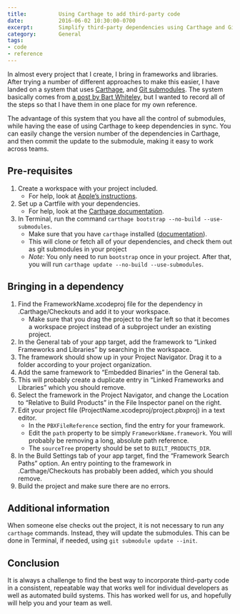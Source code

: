 ```yaml
---
title:          Using Carthage to add third-party code
date:           2016-06-02 10:30:00-0700
excerpt:        Simplify third-party dependencies using Carthage and Git submodules.
category:     	General
tags:
- code
- reference
---
```


In almost every project that I create, I bring in frameworks and libraries. After trying a number of different approaches to make this easier, I have landed on a system that uses [Carthage](https://github.com/Carthage/Carthage), and [Git submodules](https://git-scm.com/book/en/v2/Git-Tools-Submodules). The system basically comes from [a post by Bart Whiteley](https://gist.github.com/bwhiteley/aa571da100bca3a65c1f), but I wanted to record all of the steps so that I have them in one place for my own reference.

The advantage of this system that you have all the control of submodules, while having the ease of using Carthage to keep dependencies in sync. You can easily change the version number of the dependencies in Carthage, and then commit the update to the submodule, making it easy to work across teams.

## Pre-requisites
1. Create a workspace with your project included.
	- For help, look at [Apple’s instructions](https://developer.apple.com/library/ios/recipes/xcode_help-structure_navigator/articles/Creating_a_Workspace.html).
2. Set up a Cartfile with your dependencies.
	- For help, look at the [Carthage documentation](https://github.com/Carthage/Carthage/blob/master/Documentation/Artifacts.md#cartfile).
3. In Terminal, run the command `carthage bootstrap --no-build --use-submodules`.
	- Make sure that you have `carthage` installed ([documentation](https://github.com/Carthage/Carthage#installing-carthage)).
	- This will clone or fetch all of your dependencies, and check them out as git submodules in your project
	- *Note:* You only need to run `bootstrap` once in your project. After that, you will run `carthage update --no-build --use-submodules`.

## Bringing in a dependency
1. Find the FrameworkName.xcodeproj file for the dependency in .Carthage/Checkouts and add it to your workspace.
	- Make sure that you drag the project to the far left so that it becomes a workspace project instead of a subproject under an existing project.
2. In the General tab of your app target, add the framework to “Linked Frameworks and Libraries” by searching in the workspace.
3. The framework should show up in your Project Navigator. Drag it to a folder according to your project organization.
4. Add the same framework to “Embedded Binaries” in the General tab.
5. This will probably create a duplicate entry in “Linked Frameworks and Libraries” which you should remove.
6. Select the framework in the Project Navigator, and change the Location to “Relative to Build Products” in the File Inspector panel on the right.
7. Edit your project file (ProjectName.xcodeproj/project.pbxproj) in a text editor.
	- In the `PBXFileReference` section, find the entry for your framework.
	- Edit the `path` property to be simply `FrameworkName.framework`. You will probably be removing a long, absolute path reference.
	- The `sourceTree` property should be set to `BUILT_PRODUCTS_DIR`.
8. In the Build Settings tab of your app target, find the “Framework Search Paths” option. An entry pointing to the framework in .Carthage/Checkouts has probably been added, which you should remove.
9. Build the project and make sure there are no errors.

## Additional information
When someone else checks out the project, it is not necessary to run any `carthage` commands. Instead, they will update the submodules. This can be done in Terminal, if needed, using `git submodule update --init`.

## Conclusion
It is always a challenge to find the best way to incorporate third-party code in a consistent, repeatable way that works well for individual developers as well as automated build systems. This has worked well for us, and hopefully will help you and your team as well.

